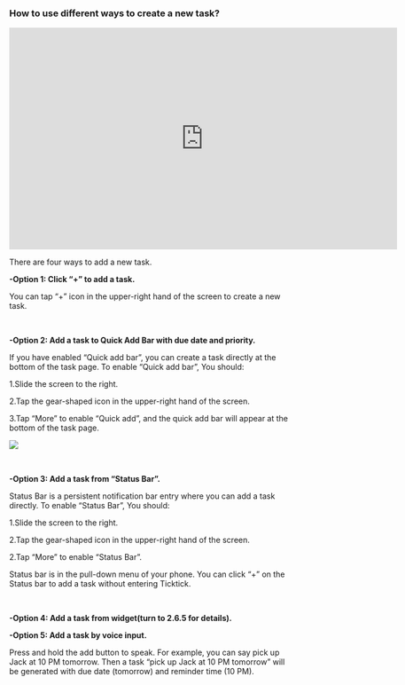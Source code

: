 ### How to use different ways to create a new task?

<iframe width="700" height="400" src="https://www.youtube.com/embed/-npsJ9oIasU?list=PLbWRKVi0_aTFbQcYoQHar2TR88yoO190U" frameborder="0" allowfullscreen></iframe>


There are four ways to add a new task.

**-Option 1: Click “+” to add a task.**

You can tap “+” icon in the upper-right hand of the screen to create a new task.

<br />

**-Option 2: Add a task to Quick Add Bar with due date and priority.**

If you have enabled “Quick add bar”, you can create a task directly at the bottom of the task page. To enable “Quick add bar”, You should:

1.Slide the screen to the right.

2.Tap the gear-shaped icon in the upper-right hand of the screen.

3.Tap “More” to enable “Quick add”, and the quick add bar will appear at the bottom of the task page.

![](../images/image.2.2.1W.png)

<br />

**-Option 3: Add a task from “Status Bar”.**

Status Bar is a persistent notification bar entry where you can add a task directly. To enable “Status Bar”, You should:

1.Slide the screen to the right.

2.Tap the gear-shaped icon in the upper-right hand of the screen.

2.Tap “More” to enable “Status Bar”.

Status bar is in the pull-down menu of your phone. You can click “+” on the Status bar to add a task without entering Ticktick.

<br />

**-Option 4: Add a task from widget(turn to 2.6.5 for details).**


**-Option 5: Add a task by voice input.**

Press and hold the add button to speak. For example, you can say pick up Jack at 10 PM tomorrow. Then a task “pick up Jack at 10 PM tomorrow” will be generated with due date (tomorrow) and reminder time (10 PM).

